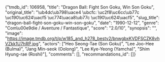 {"tmdb_id": 106958, "title": "Dragon Ball: Fight Son Goku, Win Son Goku", "original_title": "\ub4dc\ub798\uace4 \ubcfc: \uc2f8\uc6cc\ub77c \uc190\uc624\uacf5 \uc774\uaca8\ub77c \uc190\uc624\uacf5", "slug_title": "dragon-ball-fight-son-goku-win-son-goku", "date": "1990-12-12", "genre": "Com\u00e9die / Aventure / Fantastique", "score": "2.0/10", "synopsis": "", "image": "https://image.tmdb.org/t/p/w185_and_h278_bestv2/bnwgbxKVDFSCZK8vhVZkk1U7hRP.jpg", "actors": ["Heo Seong-Tae (Son Goku)", "Lee Joo-Hee (Bulma)", "Jang Min-seok (Oolong)", "Lee Kye-Yeong (Yamcha)", "Shim Hyung-rae (Roshi)"], "comments": [], "recommandations_id": []}